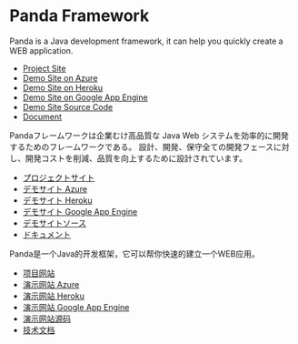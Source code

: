  Panda Framework
=====================================================================

Panda is a Java development framework, it can help you quickly create a WEB application.

 - [Project Site](https://pandafw.github.io/panda)
 - [Demo Site on Azure](https://panda-demo.azurewebsites.net)
 - [Demo Site on Heroku](https://pandademo.herokuapp.com)
 - [Demo Site on Google App Engine](https://panda-demo.appspot.com)
 - [Demo Site Source Code](https://github.com/pandafw/panda-demo)
 - [Document](https://github.com/pandafw/panda/blob/master/docs/index_en.md)



Pandaフレームワークは企業むけ高品質な Java Web システムを効率的に開発するためのフレームワークである。
設計、開発、保守全ての開発フェースに対し、開発コストを削減、品質を向上するために設計されています。

 - [プロジェクトサイト](https://pandafw.github.io/panda)
 - [デモサイト Azure](https://panda-demo.azurewebsites.net)
 - [デモサイト Heroku](https://pandademo.herokuapp.com)
 - [デモサイト Google App Engine](https://panda-demo.appspot.com)
 - [デモサイトソース](https://github.com/pandafw/panda-demo)
 - [ドキュメント](https://github.com/pandafw/panda/blob/master/docs/index_ja.md)



Panda是一个Java的开发框架，它可以帮你快速的建立一个WEB应用。

 - [项目网站](https://pandafw.github.io/panda)
 - [演示网站 Azure](https://panda-demo.azurewebsites.net)
 - [演示网站 Heroku](https://pandademo.herokuapp.com)
 - [演示网站 Google App Engine](https://panda-demo.appspot.com)
 - [演示网站源码](https://github.com/pandafw/panda-demo)
 - [技术文档](https://github.com/pandafw/panda/blob/master/docs/index_zh.md)


